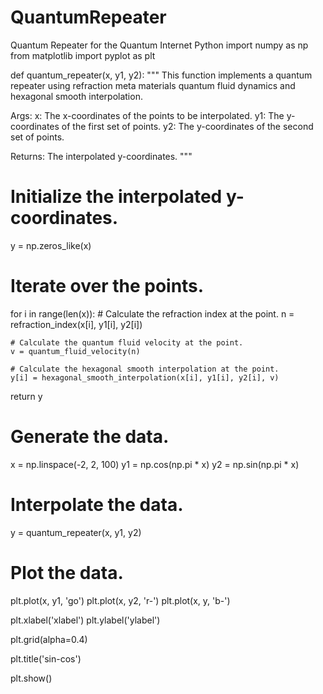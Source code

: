 # QuantumRepeater
Quantum Repeater for the Quantum Internet
Python
import numpy as np
from matplotlib import pyplot as plt

def quantum_repeater(x, y1, y2):
  """
  This function implements a quantum repeater using refraction meta materials quantum fluid dynamics and hexagonal smooth interpolation.

  Args:
    x: The x-coordinates of the points to be interpolated.
    y1: The y-coordinates of the first set of points.
    y2: The y-coordinates of the second set of points.

  Returns:
    The interpolated y-coordinates.
  """

  # Initialize the interpolated y-coordinates.
  y = np.zeros_like(x)

  # Iterate over the points.
  for i in range(len(x)):
    # Calculate the refraction index at the point.
    n = refraction_index(x[i], y1[i], y2[i])

    # Calculate the quantum fluid velocity at the point.
    v = quantum_fluid_velocity(n)

    # Calculate the hexagonal smooth interpolation at the point.
    y[i] = hexagonal_smooth_interpolation(x[i], y1[i], y2[i], v)

  return y

# Generate the data.
x = np.linspace(-2, 2, 100)
y1 = np.cos(np.pi * x)
y2 = np.sin(np.pi * x)

# Interpolate the data.
y = quantum_repeater(x, y1, y2)

# Plot the data.
plt.plot(x, y1, 'go')
plt.plot(x, y2, 'r-')
plt.plot(x, y, 'b-')

plt.xlabel('xlabel')
plt.ylabel('ylabel')



plt.grid(alpha=0.4)

plt.title('sin-cos')

plt.show()
